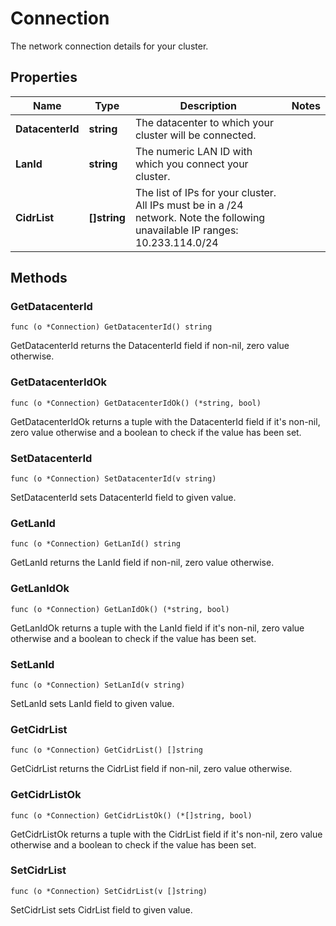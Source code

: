 # Connection

The network connection  details for your cluster.


## Properties

|Name | Type | Description | Notes|
|------------ | ------------- | ------------- | -------------|
|**DatacenterId** | **string** | The datacenter to which your cluster will be connected. | |
|**LanId** | **string** | The numeric LAN ID with which you connect your cluster. | |
|**CidrList** | **[]string** | The list of IPs for your cluster. All IPs must be in a /24 network. Note the following unavailable IP ranges: 10.233.114.0/24  | |

## Methods


### GetDatacenterId

`func (o *Connection) GetDatacenterId() string`

GetDatacenterId returns the DatacenterId field if non-nil, zero value otherwise.

### GetDatacenterIdOk

`func (o *Connection) GetDatacenterIdOk() (*string, bool)`

GetDatacenterIdOk returns a tuple with the DatacenterId field if it's non-nil, zero value otherwise
and a boolean to check if the value has been set.

### SetDatacenterId

`func (o *Connection) SetDatacenterId(v string)`

SetDatacenterId sets DatacenterId field to given value.


### GetLanId

`func (o *Connection) GetLanId() string`

GetLanId returns the LanId field if non-nil, zero value otherwise.

### GetLanIdOk

`func (o *Connection) GetLanIdOk() (*string, bool)`

GetLanIdOk returns a tuple with the LanId field if it's non-nil, zero value otherwise
and a boolean to check if the value has been set.

### SetLanId

`func (o *Connection) SetLanId(v string)`

SetLanId sets LanId field to given value.


### GetCidrList

`func (o *Connection) GetCidrList() []string`

GetCidrList returns the CidrList field if non-nil, zero value otherwise.

### GetCidrListOk

`func (o *Connection) GetCidrListOk() (*[]string, bool)`

GetCidrListOk returns a tuple with the CidrList field if it's non-nil, zero value otherwise
and a boolean to check if the value has been set.

### SetCidrList

`func (o *Connection) SetCidrList(v []string)`

SetCidrList sets CidrList field to given value.




